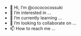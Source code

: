 - 👋 Hi, I’m @cocococossuki
- 👀 I’m interested in ...
- 🌱 I’m currently learning ...
- 💞️ I’m looking to collaborate on ...
- 📫 How to reach me ...

<!---
cocococossuki/cocococossuki is a ✨ special ✨ repository because its `README.md` (this file) appears on your GitHub profile.
You can click the Preview link to take a look at your changes.
--->
